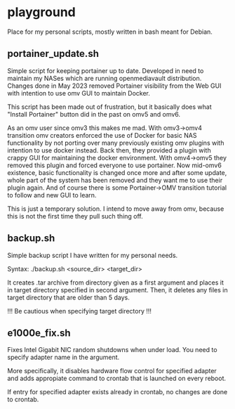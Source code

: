 # playground
Place for my personal scripts, mostly written in bash meant for Debian.

## portainer_update.sh
Simple script for keeping portainer up to date.
Developed in need to maintain my NASes which are running openmediavault distribution. Changes done in May 2023 removed Portainer visibility from the Web GUI with intention to use omv GUI to maintain Docker.

This script has been made out of frustration, but it basically does what "Install Portainer" button did in the past on omv5 and omv6.

As an omv user since omv3 this makes me mad. With omv3->omv4 transition omv creators enforced the use of Docker for basic NAS functionality by not porting over many previously existing omv plugins with intention to use docker instead. Back then, they provided a plugin with crappy GUI for maintaining the docker environment. With omv4->omv5 they removed this plugin and forced everyone to use portainer. Now mid-omv6 existence, basic functionality is changed once more and after some update, whole part of the system has been removed and they want me to use their plugin again. And of course there is some Portainer->OMV transition tutorial to follow and new GUI to learn.

This is just a temporary solution. I intend to move away from omv, because this is not the first time they pull such thing off.

## backup.sh
Simple backup script I have written for my personal needs.

Syntax: ./backup.sh <source_dir> <target_dir>

It creates .tar archive from directory given as a first argument and places it in target directory specified in second argument. Then, it deletes any files in target directory that are older than 5 days.

!!! Be cautious when specifying target directory !!!

## e1000e_fix.sh
Fixes Intel Gigabit NIC random shutdowns when under load. You need to specify adapter name in the argument.

More specifically, it disables hardware flow control for specified adapter and adds appropiate command to crontab that is launched on every reboot.

If entry for specified adapter exists already in crontab, no changes are done to crontab.
